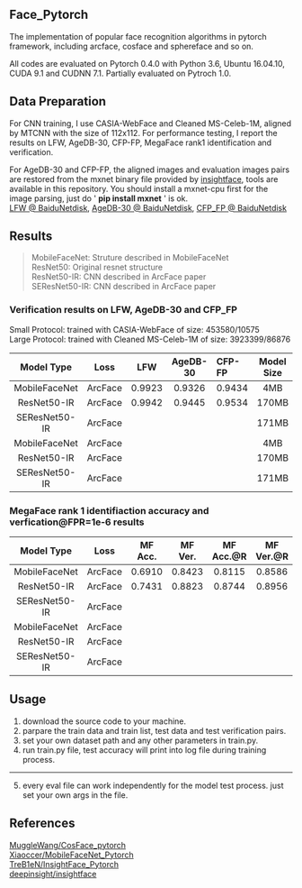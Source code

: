 ## Face_Pytorch
The implementation of  popular face recognition algorithms in pytorch framework, including arcface, cosface and sphereface and so on.

All codes are evaluated on Pytorch 0.4.0 with Python 3.6, Ubuntu 16.04.10, CUDA 9.1 and CUDNN 7.1. Partially evaluated on Pytroch 1.0.	


## Data Preparation
For CNN training, I use CASIA-WebFace and Cleaned MS-Celeb-1M, aligned by MTCNN with the size of 112x112.  For performance testing, I report the results on LFW, AgeDB-30, CFP-FP, MegaFace rank1 identification and verification.

For AgeDB-30 and CFP-FP, the aligned images and evaluation images pairs are restored from the mxnet binary file provided by [insightface](https://github.com/deepinsight/insightface), tools are available in this repository. You should install a mxnet-cpu first for the image parsing, just do ' **pip install mxnet** ' is ok.  
[LFW @ BaiduNetdisk](https://pan.baidu.com/s/1Rue4FBmGvdGMPkyy2ZqcdQ),   [AgeDB-30 @ BaiduNetdisk](https://pan.baidu.com/s/1sdw1lO5JfP6Ja99O7zprUg),   [CFP_FP @ BaiduNetdisk](https://pan.baidu.com/s/1gyFAAy427weUd2G-ozMgEg)

## Results
> MobileFaceNet: Struture described in MobileFaceNet  
> ResNet50: Original resnet structure  
> ResNet50-IR: CNN described in ArcFace paper  
> SEResNet50-IR: CNN described in ArcFace paper 
### Verification results on LFW, AgeDB-30 and CFP_FP  
Small Protocol: trained with CASIA-WebFace of size: 453580/10575  
Large Protocol: trained with Cleaned MS-Celeb-1M of size: 3923399/86876

  Model Type    |   Loss    |    LFW   | AgeDB-30 |  CFP-FP  | Model Size | protocol
:--------------:|:---------:|:--------:|:--------:|:---------|:----------:|:--------:
MobileFaceNet   |  ArcFace  |  0.9923  |  0.9326  |   0.9434 |     4MB    |  small
ResNet50-IR     |  ArcFace  |  0.9942  |  0.9445  |   0.9534 |    170MB   |  small  
SEResNet50-IR   |  ArcFace  |          |          |          |    171MB   |  small
MobileFaceNet   |  ArcFace  |          |          |          |     4MB    |  large
ResNet50-IR     |  ArcFace  |          |          |          |    170MB   |  large
SEResNet50-IR   |  ArcFace  |          |          |          |    171MB   |  large

### MegaFace rank 1 identifiaction accuracy and verfication@FPR=1e-6 results

  Model Type    |   Loss    | MF Acc. | MF Ver. | MF Acc.@R | MF Ver.@R |  SIZE | protocol
:--------------:|:---------:|:-------:|:-------:|:---------:|:---------:|:-----:|:-------:
MobileFaceNet   |  ArcFace  | 0.6910  | 0.8423  |  0.8115   |  0.8586   |  4MB  |  small
ResNet50-IR     |  ArcFace  | 0.7431  | 0.8823  |  0.8744   |  0.8956   | 170MB |  small
SEResNet50-IR   |  ArcFace  |         |         |           |           | 171MB |  small
MobileFaceNet   |  ArcFace  |         |         |           |           |  4MB  |  large
ResNet50-IR     |  ArcFace  |         |         |           |           | 170MB |  large
SEResNet50-IR   |  ArcFace  |         |         |           |           | 171MB |  large


## Usage 
1. download the source code to your machine.
2. parpare the train data and train list, test data and test verification pairs.
3. set your own dataset path and any other parameters in train.py.
4. run train.py file, test accuracy will print into log file during training process. 
---
5. every eval file can work independently for the model test process. just set your own args in the file. 

## References
[MuggleWang/CosFace_pytorch](https://github.com/MuggleWang/CosFace_pytorch)  
[Xiaoccer/MobileFaceNet_Pytorch](https://github.com/Xiaoccer/MobileFaceNet_Pytorch)  
[TreB1eN/InsightFace_Pytorch](https://github.com/TreB1eN/InsightFace_Pytorch)  
[deepinsight/insightface](https://github.com/deepinsight/insightface)